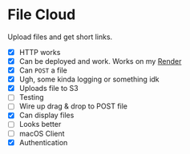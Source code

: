 # File Cloud

Upload files and get short links.

- [x] HTTP works
- [x] Can be deployed and work. Works on my [Render](https://render.com)
- [x] Can `POST` a file
- [x] Ugh, some kinda logging or something idk
- [x] Uploads file to S3
- [ ] Testing
- [ ] Wire up drag & drop to POST file
- [x] Can display files
- [ ] Looks better
- [ ] macOS Client
- [x] Authentication
